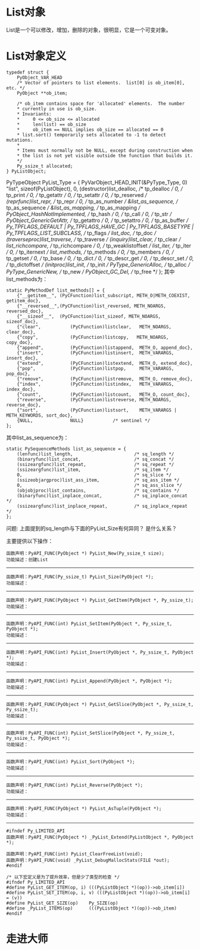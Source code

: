 # List对象
List是一个可以修改，增加，删除的对象，很明显，它是一个可变对象。


# List对象定义

    typedef struct {
        PyObject_VAR_HEAD
        /* Vector of pointers to list elements.  list[0] is ob_item[0], etc. */
        PyObject **ob_item;

        /* ob_item contains space for 'allocated' elements.  The number
        * currently in use is ob_size.
        * Invariants:
        *     0 <= ob_size <= allocated
        *     len(list) == ob_size
        *     ob_item == NULL implies ob_size == allocated == 0
        * list.sort() temporarily sets allocated to -1 to detect mutations.
        *
        * Items must normally not be NULL, except during construction when
        * the list is not yet visible outside the function that builds it.
        */
        Py_ssize_t allocated;
    } PyListObject;

PyTypeObject PyList_Type = {
    PyVarObject_HEAD_INIT(&PyType_Type, 0)
    "list",
    sizeof(PyListObject),
    0,
    (destructor)list_dealloc,                   /* tp_dealloc */
    0,                                          /* tp_print */
    0,                                          /* tp_getattr */
    0,                                          /* tp_setattr */
    0,                                          /* tp_reserved */
    (reprfunc)list_repr,                        /* tp_repr */
    0,                                          /* tp_as_number */
    &list_as_sequence,                          /* tp_as_sequence */
    &list_as_mapping,                           /* tp_as_mapping */
    PyObject_HashNotImplemented,                /* tp_hash */
    0,                                          /* tp_call */
    0,                                          /* tp_str */
    PyObject_GenericGetAttr,                    /* tp_getattro */
    0,                                          /* tp_setattro */
    0,                                          /* tp_as_buffer */
    Py_TPFLAGS_DEFAULT | Py_TPFLAGS_HAVE_GC |
        Py_TPFLAGS_BASETYPE | Py_TPFLAGS_LIST_SUBCLASS,         /* tp_flags */
    list_doc,                                   /* tp_doc */
    (traverseproc)list_traverse,                /* tp_traverse */
    (inquiry)list_clear,                        /* tp_clear */
    list_richcompare,                           /* tp_richcompare */
    0,                                          /* tp_weaklistoffset */
    list_iter,                                  /* tp_iter */
    0,                                          /* tp_iternext */
    list_methods,                               /* tp_methods */
    0,                                          /* tp_members */
    0,                                          /* tp_getset */
    0,                                          /* tp_base */
    0,                                          /* tp_dict */
    0,                                          /* tp_descr_get */
    0,                                          /* tp_descr_set */
    0,                                          /* tp_dictoffset */
    (initproc)list_init,                        /* tp_init */
    PyType_GenericAlloc,                        /* tp_alloc */
    PyType_GenericNew,                          /* tp_new */
    PyObject_GC_Del,                            /* tp_free */
};
其中list_methods为：

    static PyMethodDef list_methods[] = {
        {"__getitem__", (PyCFunction)list_subscript, METH_O|METH_COEXIST, getitem_doc},
        {"__reversed__",(PyCFunction)list_reversed, METH_NOARGS, reversed_doc},
        {"__sizeof__",  (PyCFunction)list_sizeof, METH_NOARGS, sizeof_doc},
        {"clear",           (PyCFunction)listclear,   METH_NOARGS, clear_doc},
        {"copy",            (PyCFunction)listcopy,   METH_NOARGS, copy_doc},
        {"append",          (PyCFunction)listappend,  METH_O, append_doc},
        {"insert",          (PyCFunction)listinsert,  METH_VARARGS, insert_doc},
        {"extend",          (PyCFunction)listextend,  METH_O, extend_doc},
        {"pop",             (PyCFunction)listpop,     METH_VARARGS, pop_doc},
        {"remove",          (PyCFunction)listremove,  METH_O, remove_doc},
        {"index",           (PyCFunction)listindex,   METH_VARARGS, index_doc},
        {"count",           (PyCFunction)listcount,   METH_O, count_doc},
        {"reverse",         (PyCFunction)listreverse, METH_NOARGS, reverse_doc},
        {"sort",            (PyCFunction)listsort,    METH_VARARGS | METH_KEYWORDS, sort_doc},
        {NULL,              NULL}           /* sentinel */
    };
其中list_as_sequence为：

    static PySequenceMethods list_as_sequence = {
        (lenfunc)list_length,                       /* sq_length */
        (binaryfunc)list_concat,                    /* sq_concat */
        (ssizeargfunc)list_repeat,                  /* sq_repeat */
        (ssizeargfunc)list_item,                    /* sq_item */
        0,                                          /* sq_slice */
        (ssizeobjargproc)list_ass_item,             /* sq_ass_item */
        0,                                          /* sq_ass_slice */
        (objobjproc)list_contains,                  /* sq_contains */
        (binaryfunc)list_inplace_concat,            /* sq_inplace_concat */
        (ssizeargfunc)list_inplace_repeat,          /* sq_inplace_repeat */
    };
            
问题: 上面提到的sq_length与下面的PyList_Size有何异同？ 是什么关系？

主要提供以下操作：

    函数声明：PyAPI_FUNC(PyObject *) PyList_New(Py_ssize_t size);
    功能描述：创建List

******
    函数声明：PyAPI_FUNC(Py_ssize_t) PyList_Size(PyObject *);
    功能描述：
******

    函数声明：PyAPI_FUNC(PyObject *) PyList_GetItem(PyObject *, Py_ssize_t);
    功能描述：
******
    函数声明：PyAPI_FUNC(int) PyList_SetItem(PyObject *, Py_ssize_t, PyObject *);
    功能描述：
******
    函数声明：PyAPI_FUNC(int) PyList_Insert(PyObject *, Py_ssize_t, PyObject *);
    功能描述：
******
    函数声明：PyAPI_FUNC(int) PyList_Append(PyObject *, PyObject *);
    功能描述：
******
    函数声明：PyAPI_FUNC(PyObject *) PyList_GetSlice(PyObject *, Py_ssize_t, Py_ssize_t);
    功能描述：
******
    函数声明：PyAPI_FUNC(int) PyList_SetSlice(PyObject *, Py_ssize_t, Py_ssize_t, PyObject *);
    功能描述：
******
    函数声明：PyAPI_FUNC(int) PyList_Sort(PyObject *);
    功能描述：
******
    函数声明：PyAPI_FUNC(int) PyList_Reverse(PyObject *);
    功能描述：
******
    函数声明：PyAPI_FUNC(PyObject *) PyList_AsTuple(PyObject *);
    功能描述：
******
    #ifndef Py_LIMITED_API
    函数声明：PyAPI_FUNC(PyObject *) _PyList_Extend(PyListObject *, PyObject *);

    函数声明：PyAPI_FUNC(int) PyList_ClearFreeList(void);
    函数声明：PyAPI_FUNC(void) _PyList_DebugMallocStats(FILE *out);
    #endif

    /* 以下宏定义是为了提升效率，但是少了类型的检查 */
    #ifndef Py_LIMITED_API
    #define PyList_GET_ITEM(op, i) (((PyListObject *)(op))->ob_item[i])
    #define PyList_SET_ITEM(op, i, v) (((PyListObject *)(op))->ob_item[i] = (v))
    #define PyList_GET_SIZE(op)    Py_SIZE(op)
    #define _PyList_ITEMS(op)      (((PyListObject *)(op))->ob_item)
    #endif


# 走进大师
